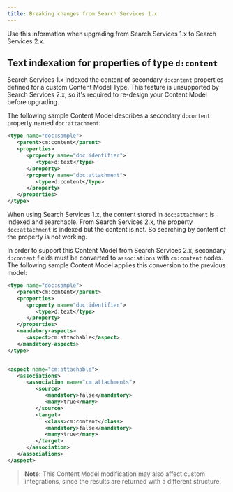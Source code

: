 ```yaml
---
title: Breaking changes from Search Services 1.x
---
```


Use this information when upgrading from Search Services 1.x to Search Services 2.x.

## Text indexation for properties of type `d:content`

Search Services 1.x indexed the content of secondary `d:content` properties defined for a custom Content Model Type. This feature is unsupported by Search Services 2.x, so it's required to re-design your Content Model before upgrading.

The following sample Content Model describes a secondary `d:content` property named `doc:attachment`:

```xml
<type name="doc:sample">
   <parent>cm:content</parent>
   <properties>
      <property name="doc:identifier">
         <type>d:text</type>
      </property>
      <property name="doc:attachment">
         <type>d:content</type>
      </property>
   </properties>
</type>
```

When using Search Services 1.x, the content stored in `doc:attachment` is indexed and searchable. From Search Services 2.x, the property `doc:attachment` is indexed but the content is not. So searching by content of the property is not working.

In order to support this Content Model from Search Services 2.x, secondary `d:content` fields must be converted to `associations` with `cm:content` nodes. The following sample Content Model applies this conversion to the previous model:

```xml
<type name="doc:sample">
   <parent>cm:content</parent>
   <properties>
      <property name="doc:identifier">
         <type>d:text</type>
      </property>
   </properties>
   <mandatory-aspects>
      <aspect>cm:attachable</aspect>
   </mandatory-aspects>
</type>


<aspect name="cm:attachable">
   <associations>
      <association name="cm:attachments">
         <source>
            <mandatory>false</mandatory>
            <many>true</many>
         </source>
         <target>
            <class>cm:content</class>
            <mandatory>false</mandatory>
            <many>true</many>
         </target>
      </association>
   </associations>
</aspect>
```

> **Note:** This Content Model modification may also affect custom integrations, since the results are returned with a different structure.
